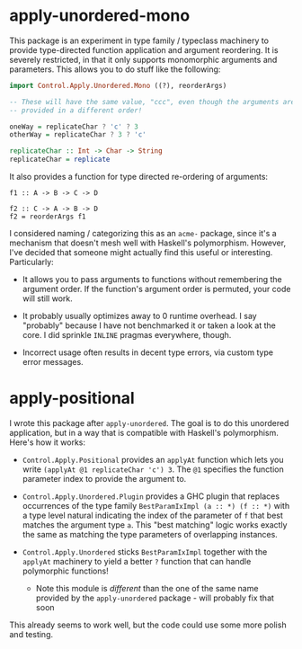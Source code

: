 # apply-unordered-mono

This package is an experiment in type family / typeclass machinery to
provide type-directed function application and argument reordering. It
is severely restricted, in that it only supports monomorphic arguments
and parameters.  This allows you to do stuff like the following:

```haskell
import Control.Apply.Unordered.Mono ((?), reorderArgs)

-- These will have the same value, "ccc", even though the arguments are
-- provided in a different order!

oneWay = replicateChar ? 'c' ? 3
otherWay = replicateChar ? 3 ? 'c'

replicateChar :: Int -> Char -> String
replicateChar = replicate
```

It also provides a function for type directed re-ordering of arguments:

```
f1 :: A -> B -> C -> D

f2 :: C -> A -> B -> D
f2 = reorderArgs f1

```

I considered naming / categorizing this as an `acme-` package, since
it's a mechanism that doesn't mesh well with Haskell's polymorphism.
However, I've decided that someone might actually find this useful or
interesting. Particularly:

* It allows you to pass arguments to functions without remembering the
  argument order. If the function's argument order is permuted, your
  code will still work.

* It probably usually optimizes away to 0 runtime overhead. I say
  "probably" because I have not benchmarked it or taken a look at the
  core. I did sprinkle `INLINE` pragmas everywhere, though.

* Incorrect usage often results in decent type errors, via custom type
  error messages.

# apply-positional

I wrote this package after `apply-unordered`. The goal is to do this
unordered application, but in a way that is compatible with Haskell's
polymorphism. Here's how it works:

* `Control.Apply.Positional` provides an `applyAt` function which lets
  you write `(applyAt @1 replicateChar 'c') 3`. The `@1` specifies the
  function parameter index to provide the argument to.

* `Control.Apply.Unordered.Plugin` provides a GHC plugin that replaces
  occurrences of the type family `BestParamIxImpl (a :: *) (f :: *)`
  with a type level natural indicating the index of the parameter of
  `f` that best matches the argument type `a`. This "best matching"
  logic works exactly the same as matching the type parameters of
  overlapping instances.

* `Control.Apply.Unordered` sticks `BestParamIxImpl` together with the
  `applyAt` machinery to yield a better `?` function that can handle
  polymorphic functions!

  - Note this module is *different* than the one of the same name
    provided by the `apply-unordered` package - will probably fix that
    soon

This already seems to work well, but the code could use some more
polish and testing.

[magic-tyfams]: https://github.com/isovector/type-sets/tree/master/magic-tyfams
